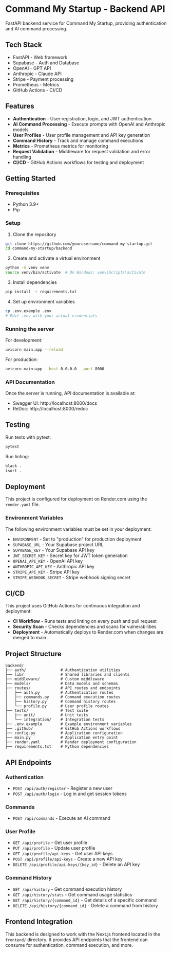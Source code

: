 # Command My Startup - Backend API

FastAPI backend service for Command My Startup, providing authentication and AI command processing.

## Tech Stack

- FastAPI - Web framework
- Supabase - Auth and Database
- OpenAI - GPT API
- Anthropic - Claude API
- Stripe - Payment processing
- Prometheus - Metrics
- GitHub Actions - CI/CD

## Features

- **Authentication** - User registration, login, and JWT authentication
- **AI Command Processing** - Execute prompts with OpenAI and Anthropic models
- **User Profiles** - User profile management and API key generation
- **Command History** - Track and manage command executions
- **Metrics** - Prometheus metrics for monitoring
- **Request Validation** - Middleware for request validation and error handling
- **CI/CD** - GitHub Actions workflows for testing and deployment

## Getting Started

### Prerequisites

- Python 3.9+
- Pip

### Setup

1. Clone the repository
```bash
git clone https://github.com/yourusername/command-my-startup.git
cd command-my-startup/backend
```

2. Create and activate a virtual environment
```bash
python -m venv venv
source venv/bin/activate  # On Windows: venv\Scripts\activate
```

3. Install dependencies
```bash
pip install -r requirements.txt
```

4. Set up environment variables
```bash
cp .env.example .env
# Edit .env with your actual credentials
```

### Running the server

For development:
```bash
uvicorn main:app --reload
```

For production:
```bash
uvicorn main:app --host 0.0.0.0 --port 8000
```

### API Documentation

Once the server is running, API documentation is available at:
- Swagger UI: http://localhost:8000/docs
- ReDoc: http://localhost:8000/redoc

## Testing

Run tests with pytest:
```bash
pytest
```

Run linting:
```bash
black .
isort .
```

## Deployment

This project is configured for deployment on Render.com using the `render.yaml` file.

### Environment Variables

The following environment variables must be set in your deployment:

- `ENVIRONMENT` - Set to "production" for production deployment
- `SUPABASE_URL` - Your Supabase project URL
- `SUPABASE_KEY` - Your Supabase API key
- `JWT_SECRET_KEY` - Secret key for JWT token generation
- `OPENAI_API_KEY` - OpenAI API key
- `ANTHROPIC_API_KEY` - Anthropic API key
- `STRIPE_API_KEY` - Stripe API key
- `STRIPE_WEBHOOK_SECRET` - Stripe webhook signing secret

## CI/CD

This project uses GitHub Actions for continuous integration and deployment:

- **CI Workflow** - Runs tests and linting on every push and pull request
- **Security Scan** - Checks dependencies and scans for vulnerabilities
- **Deployment** - Automatically deploys to Render.com when changes are merged to main

## Project Structure

```
backend/
├── auth/               # Authentication utilities
├── lib/                # Shared libraries and clients
├── middleware/         # Custom middleware
├── models/             # Data models and schemas
├── routes/             # API routes and endpoints
│   ├── auth.py         # Authentication routes
│   ├── commands.py     # Command execution routes
│   ├── history.py      # Command history routes
│   └── profile.py      # User profile routes
├── tests/              # Test suite
│   ├── unit/           # Unit tests
│   └── integration/    # Integration tests
├── .env.example        # Example environment variables
├── .github/            # GitHub Actions workflows
├── config.py           # Application configuration
├── main.py             # Application entry point
├── render.yaml         # Render deployment configuration
├── requirements.txt    # Python dependencies
```

## API Endpoints

### Authentication

- `POST /api/auth/register` - Register a new user
- `POST /api/auth/login` - Log in and get session tokens

### Commands

- `POST /api/commands` - Execute an AI command

### User Profile

- `GET /api/profile` - Get user profile
- `PUT /api/profile` - Update user profile
- `GET /api/profile/api-keys` - Get user API keys
- `POST /api/profile/api-keys` - Create a new API key
- `DELETE /api/profile/api-keys/{key_id}` - Delete an API key

### Command History

- `GET /api/history` - Get command execution history
- `GET /api/history/stats` - Get command usage statistics
- `GET /api/history/{command_id}` - Get details of a specific command
- `DELETE /api/history/{command_id}` - Delete a command from history

## Frontend Integration

This backend is designed to work with the Next.js frontend located in the `frontend/` directory. It provides API endpoints that the frontend can consume for authentication, command execution, and more.